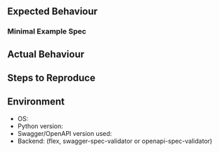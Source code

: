## Expected Behaviour

### Minimal Example Spec

## Actual Behaviour

## Steps to Reproduce

## Environment
- OS:
- Python version:
- Swagger/OpenAPI version used:
- Backend: (flex, swagger-spec-validator or openapi-spec-validator)
